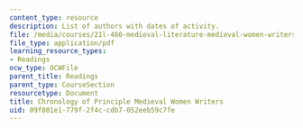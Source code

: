 ```yaml
---
content_type: resource
description: List of authors with dates of activity.
file: /media/courses/21l-460-medieval-literature-medieval-women-writers-spring-2004/09f801e1779f2f4ccdb7052eeb59c7fe_hand_out2_listof.pdf
file_type: application/pdf
learning_resource_types:
- Readings
ocw_type: OCWFile
parent_title: Readings
parent_type: CourseSection
resourcetype: Document
title: Chronology of Principle Medieval Women Writers
uid: 09f801e1-779f-2f4c-cdb7-052eeb59c7fe
---
```

